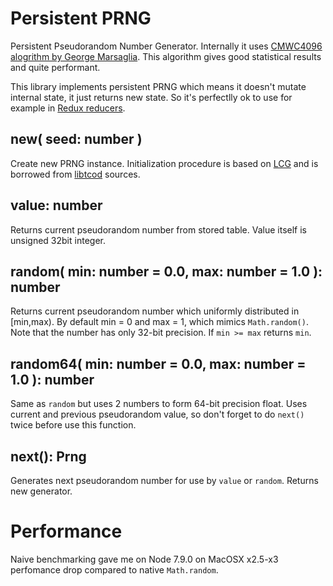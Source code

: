 Persistent PRNG
===============

Persistent Pseudorandom Number Generator. Internally it uses [CMWC4096 alogrithm
by George Marsaglia](https://en.wikipedia.org/wiki/Multiply-with-carry). This
algorithm gives good statistical results and quite performant. 

This library implements persistent PRNG which means it doesn't mutate internal 
state, it just returns new state. So it's perfectlly ok to use for example 
in [Redux reducers](http://redux.js.org/docs/basics/Reducers.html).

new( seed: number )
-------------------

Create new PRNG instance. Initialization procedure is based on [LCG](
https://en.wikipedia.org/wiki/Linear_congruential_generator) and is borrowed
from [libtcod](http://roguecentral.org/doryen/libtcod/) sources.

value: number
-------------

Returns current pseudorandom number from stored table. Value itself is 
unsigned 32bit integer.

random( min: number = 0.0, max: number = 1.0 ): number
------------------------------------------------------

Returns current pseudorandom number which uniformly distributed in [min,max).
By default min = 0 and max = 1, which mimics `Math.random()`. Note that the
number has only 32-bit precision. If `min >= max` returns `min`.

random64( min: number = 0.0, max: number = 1.0 ): number
------------------------------------------------------

Same as `random` but uses 2 numbers to form 64-bit precision float. Uses current
and previous pseudorandom value, so don't forget to do `next()` twice before
use this function.

next(): Prng
------------

Generates next pseudorandom number for use by `value` or `random`. Returns
new generator.

Performance
===========

Naive benchmarking gave me on Node 7.9.0 on MacOSX x2.5-x3 perfomance drop
compared to native `Math.random`.



